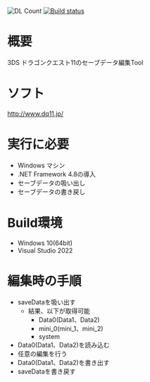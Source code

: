 ![DL Count](https://img.shields.io/github/downloads/turtle-insect/DQ11/total.svg)
[![Build status](https://ci.appveyor.com/api/projects/status/88s05mxijfh619at?svg=true)](https://ci.appveyor.com/project/turtle-insect/dq11)

# 概要
3DS ドラゴンクエスト11のセーブデータ編集Tool

# ソフト
http://www.dq11.jp/

# 実行に必要
* Windows マシン
* .NET Framework 4.8の導入
* セーブデータの吸い出し
* セーブデータの書き戻し

# Build環境
* Windows 10(64bit)
* Visual Studio 2022

# 編集時の手順
* saveDataを吸い出す
   * 結果、以下が取得可能
      * Data0(Data1、Data2)
      * mini_0(mini_1、mini_2)
      * system
* Data0(Data1、Data2)を読み込む
* 任意の編集を行う
* Data0(Data1、Data2)を書き出す
* saveDataを書き戻す
